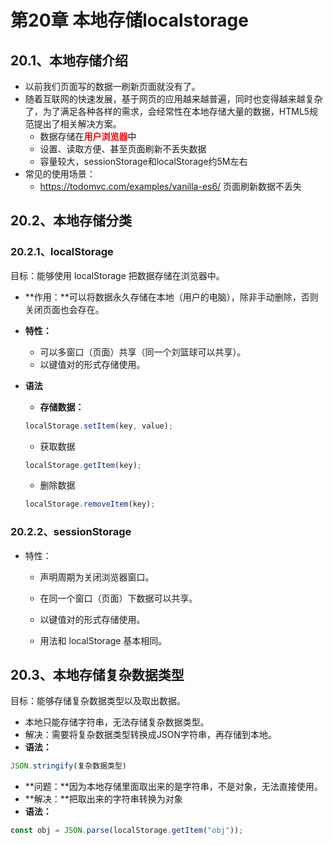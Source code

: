 # 第20章 本地存储localstorage

## 20.1、本地存储介绍

- 以前我们页面写的数据一刷新页面就没有了。
- 随着互联网的快速发展，基于网页的应用越来越普遍，同时也变得越来越复杂了，为了满足各种各样的需求，会经常性在本地存储大量的数据，HTML5规范提出了相关解决方案。
    - 数据存储在<span style="color:red;font-weight:bold;">用户浏览器</span>中
    - 设置、读取方便、甚至页面刷新不丢失数据
    - 容量较大，sessionStorage和localStorage约5M左右
- 常见的使用场景：
    - https://todomvc.com/examples/vanilla-es6/ 页面刷新数据不丢失

## 20.2、本地存储分类

### 20.2.1、localStorage

目标：能够使用 localStorage 把数据存储在浏览器中。

- **作用：**可以将数据永久存储在本地（用户的电脑），除非手动删除，否则关闭页面也会存在。
- **特性：**
    - 可以多窗口（页面）共享（同一个刘篮球可以共享）。
    - 以键值对的形式存储使用。

- **语法**

    - **存储数据：**

  ```js
  localStorage.setItem(key, value);
  ```

    - 获取数据

  ```js
  localStorage.getItem(key);
  ```

    - 删除数据

  ```js
  localStorage.removeItem(key);
  ```

### 20.2.2、sessionStorage

- 特性：

    - 声明周期为关闭浏览器窗口。
    - 在同一个窗口（页面）下数据可以共享。
    - 以键值对的形式存储使用。

    - 用法和 localStorage 基本相同。

## 20.3、本地存储复杂数据类型

目标：能够存储复杂数据类型以及取出数据。

- 本地只能存储字符串，无法存储复杂数据类型。
- 解决：需要将复杂数据类型转换成JSON字符串，再存储到本地。
- **语法：**

```js
JSON.stringify(复杂数据类型)
```

- **问题：**因为本地存储里面取出来的是字符串，不是对象，无法直接使用。
- **解决：**把取出来的字符串转换为对象
- **语法：**

```js
const obj = JSON.parse(localStorage.getItem("obj"));
```
